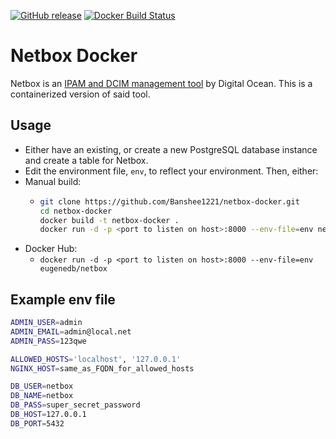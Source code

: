 [![GitHub release](https://img.shields.io/github/release/digitalocean/netbox.svg)](https://github.com/digitalocean/netbox) [![Docker Build Status](https://img.shields.io/docker/build/eugenedb/netbox-docker.svg)](https://hub.docker.com/r/eugenedb/netbox-docker/)
# Netbox Docker

Netbox is an [IPAM and DCIM management tool](https://github.com/digitalocean/netbox) by Digital Ocean. This is a containerized version of said tool.

## Usage

- Either have an existing, or create a new PostgreSQL database instance and create a table for Netbox.
- Edit the environment file, `env`, to reflect your environment.
Then, either:
- Manual build:
  - ```bash
    git clone https://github.com/Banshee1221/netbox-docker.git
    cd netbox-docker
    docker build -t netbox-docker .
    docker run -d -p <port to listen on host>:8000 --env-file=env netbox-docker
    ```
- Docker Hub:
  - `docker run -d -p <port to listen on host>:8000 --env-file=env eugenedb/netbox`

## Example env file

```bash
ADMIN_USER=admin
ADMIN_EMAIL=admin@local.net
ADMIN_PASS=123qwe

ALLOWED_HOSTS='localhost', '127.0.0.1'
NGINX_HOST=same_as_FQDN_for_allowed_hosts

DB_USER=netbox
DB_NAME=netbox
DB_PASS=super_secret_password
DB_HOST=127.0.0.1
DB_PORT=5432
```
